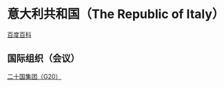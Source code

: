 # 意大利共和国（The Republic of Italy）

[百度百科](https://baike.baidu.com/item/%E6%84%8F%E5%A4%A7%E5%88%A9/148336)

## 国际组织（会议）

[二十国集团（G20）](../#二十国集团-g20)